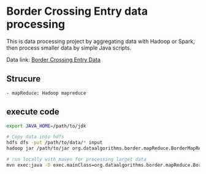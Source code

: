 # Border Crossing Entry data processing

This is data processing project by aggregating data with Hadoop or Spark,
then process smaller data by simple Java scripts.

Data link: [Border Crossing Entry Data](https://data.transportation.gov/Research-and-Statistics/Border-Crossing-Entry-Data/keg4-3bc2)


## Strucure
```$xslt
- mapReduce: Hadoop mapreduce
```

## execute code
```bash
export JAVA_HOME=/path/to/jdk

# Copy data into hdfs
hdfs dfs -put /path/to/data/* input
hadoop jar /path/to/jar org.dataalgorithms.border.mapReduce.BorderMapReduce input output

# run locally with maven for processing larget data
mvn exec:java -D exec.mainClass=org.dataalgorithms.border.mapReduce.BorderMapReduce -D exec.args="input processed"

```
